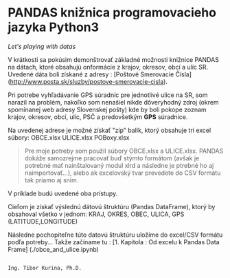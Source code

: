 # PANDAS knižnica programovacieho jazyka Python3
*Let's playing with datas*


  V krátkosti sa pokúsim demonštrovať základné možnosti knižnice PANDAS na dátach, ktoré obsahujú onformácie z krajov, okresov, obcí a ulíc SR. Uvedené dáta boli získané z adresy : [Poštové Smerovacie Čísla] (http://www.posta.sk/sluzby/postove-smerovacie-cisla).
  
  Pri potrebe vyhľadávanie GPS súradníc pre jednotlivé ulice na SR, som narazil na problém, nakoľko som nenašiel nikde dôveryhodný zdroj (okrem spomínanej web adresy Slovenskej pošty) kde by boli pokope zoznam krajov, okresov, obcí, ulíc, PSČ a predovšetkým **GPS** súradnice.
  
  Na uvedenej adrese je možné získať "zip" balík, ktorý obsahuje tri excel súbory:
  OBCE.xlsx
  ULICE.xlsx
  POBoxy.xlsx
  
  > Pre moje potreby som použil súbory OBCE.xlsx a ULICE.xlsx. PANDAS dokáže samozrejme pracovať buď stýmto formátom (avšak je potrebné mať nainštalovaný modul xlrd a následne je ptrebné ho aj naimportovať...), alebo ak excelovský tvar prevedete do CSV formátu tak priamo aj sním. 
  
  V príklade budú uvedené oba prístupy.
  
  Cieľom je získať výslednú dátovú štruktúru (Pandas DataFrame), ktorý by obsahoval všetko v jednom:
  KRAJ, OKRES, OBEC, ULICA, GPS (LATITUDE,LONGITUDE)

  Následne pochopiteľne túto datovú štruktúru uložíme do excel/CSV formátu podľa potreby...
  Takže začíname tu : [1. Kapitola : Od excelu k Pandas Data Frame] (./obce_and_ulice.ipynb)
  
  
                                                                                  Ing. Tibor Kurina, Ph.D.

  
  
  
  
  
